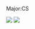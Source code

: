 Major:CS

![](http://github-profile-summary-cards.vercel.app/api/cards/profile-details?username=LoayDalal&theme=github_dark)
![](http://github-profile-summary-cards.vercel.app/api/cards/most-commit-language?username=LoayDalal&theme=github_dark)
